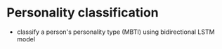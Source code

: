 # Personality classification
- classify a person's personality type (MBTI) using bidirectional LSTM model
